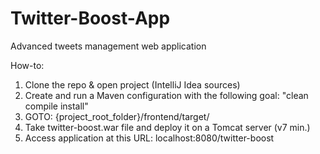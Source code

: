 Twitter-Boost-App
=================

Advanced tweets management web application

How-to:

1. Clone the repo & open project (IntelliJ Idea sources)
2. Create and run a Maven configuration with the following goal: "clean compile install" 
3. GOTO: {project_root_folder}/frontend/target/
4. Take twitter-boost.war file and deploy it on a Tomcat server (v7 min.)
5. Access application at this URL: localhost:8080/twitter-boost 
